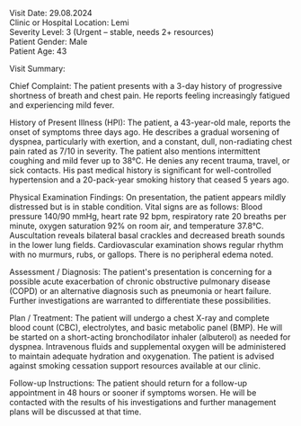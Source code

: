 Visit Date: 29.08.2024  
Clinic or Hospital Location: Lemi  
Severity Level: 3 (Urgent – stable, needs 2+ resources)  
Patient Gender: Male  
Patient Age: 43

Visit Summary:

Chief Complaint: The patient presents with a 3-day history of progressive shortness of breath and chest pain. He reports feeling increasingly fatigued and experiencing mild fever.

History of Present Illness (HPI): The patient, a 43-year-old male, reports the onset of symptoms three days ago. He describes a gradual worsening of dyspnea, particularly with exertion, and a constant, dull, non-radiating chest pain rated as 7/10 in severity. The patient also mentions intermittent coughing and mild fever up to 38°C. He denies any recent trauma, travel, or sick contacts. His past medical history is significant for well-controlled hypertension and a 20-pack-year smoking history that ceased 5 years ago.

Physical Examination Findings: On presentation, the patient appears mildly distressed but is in stable condition. Vital signs are as follows: Blood pressure 140/90 mmHg, heart rate 92 bpm, respiratory rate 20 breaths per minute, oxygen saturation 92% on room air, and temperature 37.8°C. Auscultation reveals bilateral basal crackles and decreased breath sounds in the lower lung fields. Cardiovascular examination shows regular rhythm with no murmurs, rubs, or gallops. There is no peripheral edema noted.

Assessment / Diagnosis: The patient's presentation is concerning for a possible acute exacerbation of chronic obstructive pulmonary disease (COPD) or an alternative diagnosis such as pneumonia or heart failure. Further investigations are warranted to differentiate these possibilities.

Plan / Treatment: The patient will undergo a chest X-ray and complete blood count (CBC), electrolytes, and basic metabolic panel (BMP). He will be started on a short-acting bronchodilator inhaler (albuterol) as needed for dyspnea. Intravenous fluids and supplemental oxygen will be administered to maintain adequate hydration and oxygenation. The patient is advised against smoking cessation support resources available at our clinic.

Follow-up Instructions: The patient should return for a follow-up appointment in 48 hours or sooner if symptoms worsen. He will be contacted with the results of his investigations and further management plans will be discussed at that time.